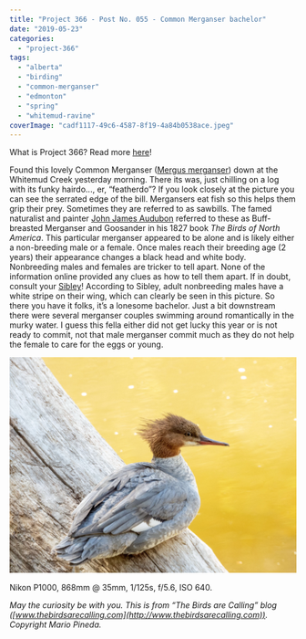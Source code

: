 ```yaml
---
title: "Project 366 - Post No. 055 - Common Merganser bachelor"
date: "2019-05-23"
categories: 
  - "project-366"
tags: 
  - "alberta"
  - "birding"
  - "common-merganser"
  - "edmonton"
  - "spring"
  - "whitemud-ravine"
coverImage: "cadf1117-49c6-4587-8f19-4a84b0538ace.jpeg"
---
```


What is Project 366? Read more [here](https://thebirdsarecalling.com/2019/03/29/project-366/)!

Found this lovely Common Merganser ([Mergus merganser](https://ebird.org/species/commer)) down at the Whitemud Creek yesterday morning. There its was, just chilling on a log with its funky hairdo..., er, “featherdo”? If you look closely at the picture you can see the serrated edge of the bill. Mergansers eat fish so this helps them grip their prey. Sometimes they are referred to as sawbills. The famed naturalist and painter [John James Audubon](https://www.audubon.org/content/john-james-audubon) referred to these as Buff-breasted Merganser and Goosander in his 1827 book _The Birds of North America_. This particular merganser appeared to be alone and is likely either a non-breeding male or a female. Once males reach their breeding age (2 years) their appearance changes a black head and white body. Nonbreeding males and females are tricker to tell apart. None of the information online provided any clues as how to tell them apart. If in doubt, consult your [Sibley](https://www.sibleyguides.com/)! According to Sibley, adult nonbreeding males have a white stripe on their wing, which can clearly be seen in this picture. So there you have it folks, it’s a lonesome bachelor. Just a bit downstream there were several merganser couples swimming around romantically in the murky water. I guess this fella either did not get lucky this year or is not ready to commit, not that male merganser commit much as they do not help the female to care for the eggs or young.

![](images/cadf1117-49c6-4587-8f19-4a84b0538ace.jpeg)

Nikon P1000, 868mm @ 35mm, 1/125s, f/5.6, ISO 640.

_May the curiosity be with you. This is from “The Birds are Calling” blog ([www.thebirdsarecalling.com](http://www.thebirdsarecalling.com)). Copyright Mario Pineda._

